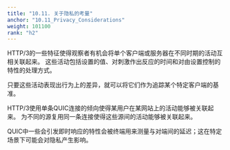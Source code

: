 ```yaml
---
title: "10.11. 关于隐私的考量"
anchor: "10.11_Privacy_Considerations"
weight: 101100
rank: "h2"
---
```


HTTP/3的一些特征使得观察者有机会将单个客户端或服务器在不同时期的活动互相关联起来。
这些活动包括设置的值、对刺激作出反应的时间和对由设置控制的特性的处理方式。

只要这些活动表现出行为上的差异，就可以将它们作为追踪某个特定客户端的基准。

HTTP/3使用单条QUIC连接的倾向使得某用户在某网站上的活动能够被关联起来。
为不同的源复用同一条连接使得这些源间的活动能够被关联起来。

QUIC中一些会引发即时响应的特性会被终端用来测量与对端间的延迟；这在特定场景下可能会对隐私产生影响。
